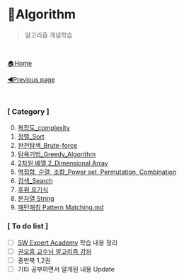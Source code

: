 # 🎲Algorithm

> 알고리즘 개념학습

<br>

[🏠Home](https://github.com/batboy118/Study_Note)

[◀Previous page ](../)

<br>

### [ Category ]

0. [복잡도_complexity](00.복잡도_complexity.md)
1. [정렬_Sort](01.정렬_Sort.md)
2. [완전탐색_Brute-force](02.완전탐색_Brute-force.md)
3. [탐욕기법_Greedy_Algorithm](03.탐욕기법_Greedy_Algorithm.md)
4. [2차원 배열 2_Dimensional Array](04.2차원_배열_2_Dimensional_Array.md)
5. [멱집합, 순열, 조합_Power set, Permutation, Combination](05.멱집합_순열_조합_Power_set_Permutation_Combination.md)
6. [검색_Search](06.검색_Search.md)
7. [후위 표기식](07.후위_표기식.md)
8. [문자열 String](08.문자열_String.md)
9. [패턴매칭 Pattern Matching.md](09.패턴매칭_Pattern_Matching.md)

### [ To do list ]

- [ ] [SW Expert Academy](swexpertacademy.com) 학습 내용 정리
- [ ] [권오흠 교수님 알고리즘 강좌](https://www.inflearn.com/course/알고리즘-강좌#description)
- [ ] 종만북 1,2권
- [ ] 기타 공부하면서 알게된 내용 Update
